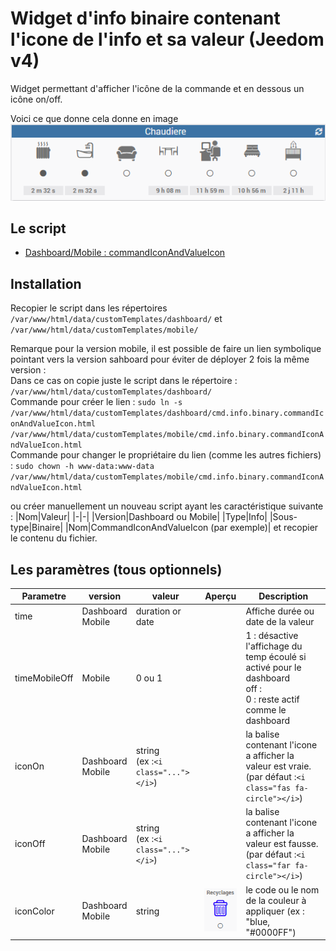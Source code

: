 # Widget d'info binaire contenant l'icone de l'info et sa valeur (Jeedom v4)
Widget permettant d'afficher l'icône de la commande et en dessous un icône on/off.

Voici ce que donne cela donne en image
![Exemple](../doc/commandIconAndValueIcon/cmdIconAndValue_Example.png)

## Le script
- [Dashboard/Mobile : commandIconAndValueIcon](./cmd.info.binary.commandIconAndValueIcon.html)

## Installation
Recopier le script dans les répertoires `/var/www/html/data/customTemplates/dashboard/` et `/var/www/html/data/customTemplates/mobile/`

Remarque pour la version mobile, il est possible de faire un lien symbolique pointant vers la version sahboard pour éviter de déployer 2 fois la même version :<br/>
Dans ce cas on copie juste le script dans le répertoire : `/var/www/html/data/customTemplates/dashboard/`<br/>
 Commande pour créer le lien : `sudo ln -s /var/www/html/data/customTemplates/dashboard/cmd.info.binary.commandIconAndValueIcon.html /var/www/html/data/customTemplates/mobile/cmd.info.binary.commandIconAndValueIcon.html`<br/>
Commande pour changer le propriétaire du lien (comme les autres fichiers) :
`sudo chown -h www-data:www-data /var/www/html/data/customTemplates/mobile/cmd.info.binary.commandIconAndValueIcon.html`


ou créer manuellement un nouveau script ayant les caractéristique suivante :
|Nom|Valeur|
|-|-|
|Version|Dashboard ou Mobile|
|Type|Info|
|Sous-type|Binaire|
|Nom|CommandIconAndValueIcon (par exemple)|
et recopier le contenu du fichier.

## Les paramètres (tous optionnels)

|Parametre|version|valeur|Aperçu|Description|
|-|-|-|-|-|
|time|Dashboard<br/>Mobile|duration or date||Affiche durée ou date de la valeur|
|timeMobileOff|Mobile|0 ou 1||1 : désactive l'affichage du temp écoulé si activé pour le dashboard<br/>off :<br/>0 : reste actif comme le dashboard|
|iconOn|Dashboard<br/>Mobile|string<br/>(ex :`<i class="..."></i>`)||la balise contenant l'icone a afficher la valeur est vraie.<br/> (par défaut :`<i class="fas fa-circle"></i>`)|
|iconOff|Dashboard<br/>Mobile|string<br/>(ex :`<i class="..."></i>`)||la balise contenant l'icone a afficher la valeur est fausse.<br/> (par défaut :`<i class="far fa-circle"></i>`)|
|iconColor|Dashboard<br/>Mobile|string|![Exemple](../doc/commandIconAndValueIcon/cmdIconAndValueWithColor.png)|le code ou le nom de la couleur à appliquer (ex : "blue, "#0000FF")|
